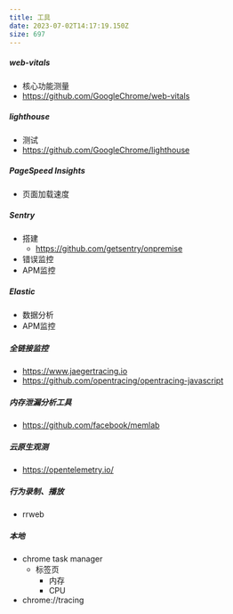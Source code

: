 ```yaml
---
title: 工具
date: 2023-07-02T14:17:19.150Z
size: 697
---
```

##### web-vitals
- 核心功能测量
- https://github.com/GoogleChrome/web-vitals

##### lighthouse
- 测试
- https://github.com/GoogleChrome/lighthouse

##### PageSpeed Insights
- 页面加载速度

##### Sentry
- 搭建
  - https://github.com/getsentry/onpremise
- 错误监控
- APM监控

##### Elastic
- 数据分析
- APM监控

##### 全链接监控
- https://www.jaegertracing.io
- https://github.com/opentracing/opentracing-javascript

##### 内存泄漏分析工具
- https://github.com/facebook/memlab

##### 云原生观测
- https://opentelemetry.io/

##### 行为录制、播放
- rrweb

##### 本地
- chrome task manager
  - 标签页
    - 内存
    - CPU
- chrome://tracing

